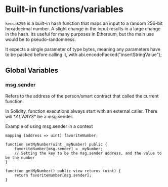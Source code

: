 # Built-in functions/variables

`keccak256` is a built-in hash function that maps an input to a random 256-bit hexadecimal number. A slight change in the input results in a large change in the hash. Its useful for many purposes in Ethereum, but the main use would be to pseudo-randomness.

It expects a single parameter of type bytes, meaning any parameters have to be packed before calling it, with abi.encodePacked("insertStringValue");



## Global Variables

### msg.sender

Refers to the address of the person/smart contract that called the current function.

In Solidity, function executions always start with an external caller. There will \*_ALWAYS_\* be a msg.sender.

Example of using msg.sender in a context

```solidity
mapping (address => uint) favoriteNumber;

function setMyNumber(uint _myNumber) public {
    favoriteNumber[msg.sender] = _myNumber;
    // Setting the key to be the msg.sender address, and the value to be the number
}

function getMyNumber() public view returns (uint) {
    return favoriteNumber[msg.sender];
}
```
